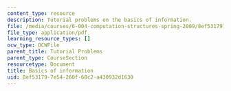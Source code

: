 ```yaml
---
content_type: resource
description: Tutorial problems on the basics of information.
file: /media/courses/6-004-computation-structures-spring-2009/8ef531797e54260f68c2a430932d1630_MIT6_004s09_tutor01.pdf
file_type: application/pdf
learning_resource_types: []
ocw_type: OCWFile
parent_title: Tutorial Problems
parent_type: CourseSection
resourcetype: Document
title: Basics of information
uid: 8ef53179-7e54-260f-68c2-a430932d1630
---
```

